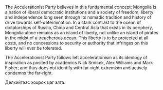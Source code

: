 The Accelerationist Party believes in this fundamental concept: Mongolia is a nation of liberal democratic institutions and a society of freedom, liberty and independence long seen through its nomadic tradition and history of drive towards self-determination. In a stark contrast to the ocean of dictatorships of Russia, China and Central Asia that exists in its periphery, Mongolia alone remains as an island of liberty, not unlike an island of pirates in the midst of a treacherous ocean. This liberty is to be protected at all costs, and no concessions to security or authority that infringes on this liberty will ever be tolerated.

The Accelerationist Party follows left accelerationism as its ideology of inspiration as posited by academics Nick Srnicek, Alex Williams and Mark Fisher; and thus does not identify with far-right extremism and actively condemns the far-right.

Дэлхийгээс хоцрох цаг алга.
